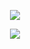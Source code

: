 <p align="center">
     <a href="https://discord.gg/winter"><img src="https://discord.com/api/guilds/751586286527316029/widget.png?style=banner2"/></a>
</p>
<p align="center">
     <a href="https://www.zeki.pw"><img src="https://cdn.discordapp.com/avatars/781800203664883714/a_754132da2cb21006bfbeb881cf2812a1.gif?size=4096"/></a>
</p>
